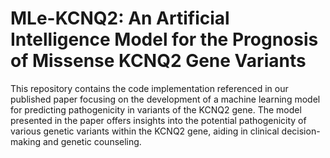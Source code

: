 # MLe-KCNQ2: An Artificial Intelligence Model for the Prognosis of Missense KCNQ2 Gene Variants

This repository contains the code implementation referenced in our published paper focusing on the development of a machine learning model for predicting pathogenicity in variants of the KCNQ2 gene. The model presented in the paper offers insights into the potential pathogenicity of various genetic variants within the KCNQ2 gene, aiding in clinical decision-making and genetic counseling.
